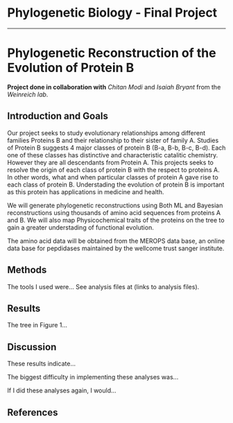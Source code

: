 # Phylogenetic Biology - Final Project
___
# **Phylogenetic Reconstruction of the Evolution of Protein B** 

**Project done in collaboration with** *Chitan Modi* and *Isaiah Bryant* from the *Weinreich lab*. 

## Introduction and Goals

Our project seeks to study evolutionary relationships among different families Proteins B and their relationship to their sister of family A. Studies of Protein B suggests 4 major classes of protein B (B-a, B-b, B-c, B-d). Each one of these classes has distinctive and characteristic catalitic chemistry. However they are all descendants from Protein A. This projects seeks to resolve the origin of each class of protein B with the respect to proteins A. In other words, what and when particular classes of protein A gave rise to each class of protein B. Understading the evolution of protein B is important as this protein has applications in medicine and health.  
   
We will generate phylogenetic reconstructions using Both ML and Bayesian reconstructions using thousands of amino acid sequences from proteins A and B. We will also map Physicochemical traits of the proteins on the tree to gain a greater understading of functional evolution. 

The amino acid data will be obtained from the MEROPS data base, an online data base for pepdidases maintained by the wellcome trust sanger institute. 

## Methods

The tools I used were... See analysis files at (links to analysis files).

## Results

The tree in Figure 1...

## Discussion

These results indicate...

The biggest difficulty in implementing these analyses was...

If I did these analyses again, I would...

## References


